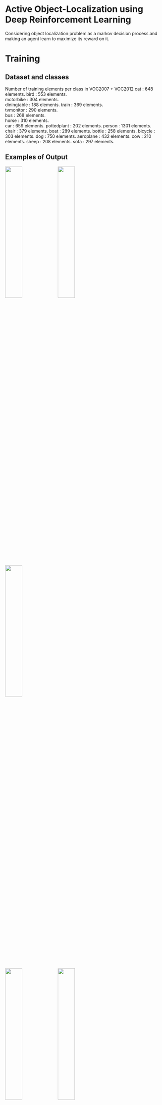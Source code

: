 # Active Object-Localization using Deep Reinforcement Learning
Considering object localization problem as a markov decision process and making an agent learn to maximize its reward on it.

# Training 



## Dataset and classes
Number of training elements per class in VOC2007 + VOC2012
cat : 648 elements.
bird : 553 elements.       
motorbike : 304 elements.  
diningtable : 188 elements.
train : 369 elements.      
tvmonitor : 290 elements.  
bus : 268 elements.        
horse : 310 elements.      
car : 659 elements.
pottedplant : 202 elements.
person : 1301 elements.
chair : 379 elements.
boat : 289 elements.
bottle : 258 elements.
bicycle : 303 elements.
dog : 750 elements.
aeroplane : 432 elements.
cow : 210 elements.
sheep : 208 elements.
sofa : 297 elements.



## Examples of Output
<p float="left">
  <img src="https://github.com/raysr/Active-Object-Localization-Deep-Reinforcement-Learning/blob/master/media/movie_0.gif" width="33%" />
  <img src="https://github.com/raysr/Active-Object-Localization-Deep-Reinforcement-Learning/blob/master/media/movie_1.gif" width="33%" /> 
  <img src="https://github.com/raysr/Active-Object-Localization-Deep-Reinforcement-Learning/blob/master/media/movie_2.gif" width="33%"/>
</p>


<p float="left">
<img src="https://github.com/raysr/Active-Object-Localization-Deep-Reinforcement-Learning/blob/master/media/movie_3.gif"  width="33%"/>
  <img src="https://github.com/raysr/Active-Object-Localization-Deep-Reinforcement-Learning/blob/master/media/movie_4.gif" width="33%" /> 
  <img src="https://github.com/raysr/Active-Object-Localization-Deep-Reinforcement-Learning/blob/master/media/movie_6.gif" width="33%" />
</p>


<p float="left">
<img src="https://github.com/raysr/Active-Object-Localization-Deep-Reinforcement-Learning/blob/master/media/movie_7.gif"  width="33%"/>
  <img src="https://github.com/raysr/Active-Object-Localization-Deep-Reinforcement-Learning/blob/master/media/movie_8.gif" width="33%" /> 
  <img src="https://github.com/raysr/Active-Object-Localization-Deep-Reinforcement-Learning/blob/master/media/movie_10.gif" width="33%" />
</p>


<p float="left">
<img src="https://github.com/raysr/Active-Object-Localization-Deep-Reinforcement-Learning/blob/master/media/movie_13.gif"  width="33%"/>
  <img src="https://github.com/raysr/Active-Object-Localization-Deep-Reinforcement-Learning/blob/master/media/movie_14.gif" width="33%" /> 
  <img src="https://github.com/raysr/Active-Object-Localization-Deep-Reinforcement-Learning/blob/master/media/movie_15.gif" width="33%" />
</p>
